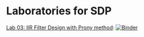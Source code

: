 # Laboratories for SDP

[Lab 03: IIR Filter Design with Prony method](L03_Prony.ipynb): [![Binder](https://mybinder.org/badge.svg)](https://mybinder.org/v2/gh/nikcleju/SDP_Course/master?filepath=Labs/Jupyter/L03_Prony.ipynb)

